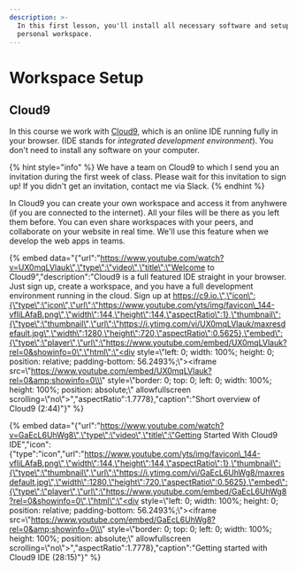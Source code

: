 ```yaml
---
description: >-
  In this first lesson, you'll install all necessary software and setup your
  personal workspace.
---
```


# Workspace Setup

## Cloud9

In this course we work with [Cloud9](https://c9.io/login), which is an online IDE running fully in your browser. \(IDE stands for _integrated development environment_\). You don't need to install any software on your computer.

{% hint style="info" %}
We have a team on Cloud9 to which I send you an invitation during the first week of class. Please wait for this invitation to sign up! If you didn't get an invitation, contact me via Slack.
{% endhint %}

In Cloud9 you can create your own workspace and access it from anyhwere \(if you are connected to the internet\). All your files will be there as you left them before. You can even share workspaces with your peers, and collaborate on your website in real time. We'll use this feature when we develop the web apps in teams.

{% embed data="{\"url\":\"https://www.youtube.com/watch?v=UX0mqLVlauk\",\"type\":\"video\",\"title\":\"Welcome to Cloud9\",\"description\":\"Cloud9 is a full featured IDE straight in your browser. Just sign up, create a workspace, and you have a full development environment running in the cloud. Sign up at https://c9.io.\",\"icon\":{\"type\":\"icon\",\"url\":\"https://www.youtube.com/yts/img/favicon\_144-vfliLAfaB.png\",\"width\":144,\"height\":144,\"aspectRatio\":1},\"thumbnail\":{\"type\":\"thumbnail\",\"url\":\"https://i.ytimg.com/vi/UX0mqLVlauk/maxresdefault.jpg\",\"width\":1280,\"height\":720,\"aspectRatio\":0.5625},\"embed\":{\"type\":\"player\",\"url\":\"https://www.youtube.com/embed/UX0mqLVlauk?rel=0&showinfo=0\",\"html\":\"<div style=\\\"left: 0; width: 100%; height: 0; position: relative; padding-bottom: 56.2493%;\\\"><iframe src=\\\"https://www.youtube.com/embed/UX0mqLVlauk?rel=0&amp;showinfo=0\\\" style=\\\"border: 0; top: 0; left: 0; width: 100%; height: 100%; position: absolute;\\\" allowfullscreen scrolling=\\\"no\\\"></iframe></div>\",\"aspectRatio\":1.7778},\"caption\":\"Short overview of Cloud9 \(2:44\)\"}" %}

{% embed data="{\"url\":\"https://www.youtube.com/watch?v=GaEcL6UhWg8\",\"type\":\"video\",\"title\":\"Getting Started With Cloud9 IDE\",\"icon\":{\"type\":\"icon\",\"url\":\"https://www.youtube.com/yts/img/favicon\_144-vfliLAfaB.png\",\"width\":144,\"height\":144,\"aspectRatio\":1},\"thumbnail\":{\"type\":\"thumbnail\",\"url\":\"https://i.ytimg.com/vi/GaEcL6UhWg8/maxresdefault.jpg\",\"width\":1280,\"height\":720,\"aspectRatio\":0.5625},\"embed\":{\"type\":\"player\",\"url\":\"https://www.youtube.com/embed/GaEcL6UhWg8?rel=0&showinfo=0\",\"html\":\"<div style=\\\"left: 0; width: 100%; height: 0; position: relative; padding-bottom: 56.2493%;\\\"><iframe src=\\\"https://www.youtube.com/embed/GaEcL6UhWg8?rel=0&amp;showinfo=0\\\" style=\\\"border: 0; top: 0; left: 0; width: 100%; height: 100%; position: absolute;\\\" allowfullscreen scrolling=\\\"no\\\"></iframe></div>\",\"aspectRatio\":1.7778},\"caption\":\"Getting started with Cloud9 IDE \(28:15\)\"}" %}



